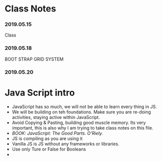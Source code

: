 # Class Notes
### 2019.05.15
Class

### 2019.05.18
BOOT STRAP GRID SYSTEM

### 2019.05.20
# Java Script intro
* JavaScript has so much, we will not be able to learn every thing in JS. 
* We will be building on teh foundations. Make sure you are re-doing activities, staying active within JavaScript. 
* Avoid Copying & Pasting, building good muscle memory. Its very important, this is also why I am trying to take class notes on this file. 
* _BOOK: JavaScript: The Good Parts. O'Riely._
* JS is compiling as you are using it
* Vanilla JS is JS without any frameworks or libraries. 
* Use only Ture or False for Booleans
* 